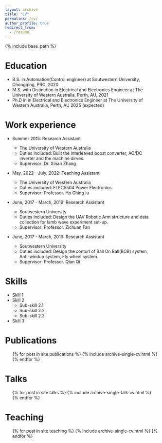 ```yaml
---
layout: archive
title: "CV"
permalink: /cv/
author_profile: true
redirect_from:
  - /resume
---
```


{% include base_path %}

Education
======
* B.S. in Automation(Control engineer) at Soutwestern University, Chongqing, PRC, 2020
* M.S. with Distinction in Electrical and Electronics Engineer at The University of Western Australia, Perth, AU, 2021
* Ph.D in in Electrical and Electronics Engineer at The University of Western Australia, Perth, AU 2025 (expected)

Work experience
======
* Summer 2015: Research Assistant
  * The University of Western Australia
  * Duties included: Built the Interleaved boost converter, AC/DC inverter and the machine dirves.
  * Supervisor: Dr. Xinan Zhang

* May, 2022 - July, 2022: Teaching Assistant
  * The University of Western Australia
  * Duties included: ELEC5504 Power Electronics.
  * Supervisor: Professor. Ho Ching Iu
  
* June, 2017 - March, 2019: Research Assistant
  * Soutwestern University
  * Duties included: Design the UAV Robotic Arm structure and data collection for lamb wave experiment set-up.
  * Supervisor: Professor. Zichuan Fan
  
* June, 2017 - March, 2019: Research Assistant
  * Soutwestern University
  * Duties included: Design the contorl of Ball On Ball(BOB) system, Anti-windup system, Fly wheel system.
  * Supervisor: Professor. Qian Qi
  
Skills
======
* Skill 1
* Skill 2
  * Sub-skill 2.1
  * Sub-skill 2.2
  * Sub-skill 2.3
* Skill 3

Publications
======
  <ul>{% for post in site.publications %}
    {% include archive-single-cv.html %}
  {% endfor %}</ul>
  
Talks
======
  <ul>{% for post in site.talks %}
    {% include archive-single-talk-cv.html %}
  {% endfor %}</ul>
  
Teaching
======
  <ul>{% for post in site.teaching %}
    {% include archive-single-cv.html %}
  {% endfor %}</ul>
